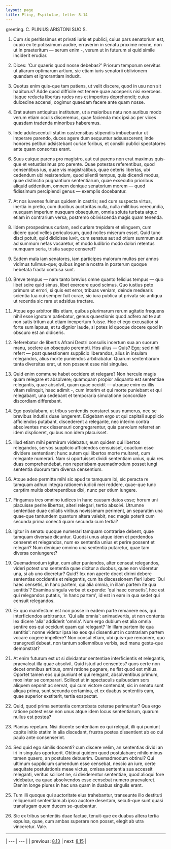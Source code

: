 ```yaml
---
layout: page
title: Pliny, Espitulae, letter 8.14
---
```


greeting. C. PLINIUS ARISTONI SUO S.



1. Cum sis peritissimus et privati iuris et publici, cuius pars senatorium est, cupio ex te potissimum audire, erraverim in senatu proxime necne, non ut in praeteritum — serum enim -, verum ut in futurum si quid simile inciderit erudiar.



2. Dices: 'Cur quaeris quod nosse debebas?' Priorum temporum servitus ut aliarum optimarum artium, sic etiam iuris senatorii oblivionem quandam et ignorantiam induxit.



3. Quotus enim quis-que tam patiens, ut velit discere, quod in usu non sit habiturus? Adde quod difficile est tenere quae acceperis nisi exerceas. Itaque reducta libertas rudes nos et imperitos deprehendit; cuius dulcedine accensi, cogimur quaedam facere ante quam nosse.



4. Erat autem antiquitus institutum, ut a maioribus natu non auribus modo verum etiam oculis disceremus, quae facienda mox ipsi ac per vices quasdam tradenda minoribus haberemus.



5. Inde adulescentuli statim castrensibus stipendiis imbuebantur ut imperare parendo, duces agere dum sequuntur adsuescerent; inde honores petituri adsistebant curiae foribus, et consilii publici spectatores ante quam consortes erant.



6. Suus cuique parcns pro magistro, aut cui parens non erat maximus quis-que et vetustissimus pro parente. Quae potestas referentibus, quod censentibus ius, quae vis magistratibus, quae ceteris libertas, ubi cedendum ubi resistendum, quod silentii tempus, quis dicendi modus, quae distinctio pugnantium sententiarum, quae exsecutio prioribus aliquid addentium, omnem denique senatorium morem — quod fidissimum percipiendi genus — exemplis docebantur.



7. At nos iuvenes fuimus quidem in castris; sed cum suspecta virtus, inertia in pretio, cum ducibus auctoritas nulla, nulla militibus verecundia, nusquam imperium nusquam obsequium, omnia soluta turbata atquc etiam in contrarium versa, postremo obliviscenda magis quam tenenda.



8. Iidem prospeximus curiam, sed curiam trepidam et elinguem, cum dicere quod velles periculosum, quod nolles miserum esset. Quid tunc disci potuit, quid didicisse iuvit, cum senatus aut ad otium summum aut ad summum nefas vocaretur, et modo ludibrio modo dolori retentus numquam seria, tristia saepe censeret?



9. Eadem mala iam senatores, iam participes malorum multos per annos vidimus tulimus-que; quibus ingenia nostra in posterum quoque hebetata fracta contusa sunt.



10. Breve tempus — nam tanto brevius omne quanto felicius tempus — quo libet scire quid simus, libet exercere quod scimus. Quo iustius peto primum ut errori, si quis est error, tribuas veniam, deinde medearis scientia tua cui semper fuit curae, sic iura publica ut privata sic antiqua ut recentia sic rara ut adsidua tractare.



11. Atque ego arbitror illis etiam, quibus plurimarum rerum agitatio frequens nihil esse ignotum patiebatur, genus quaestionis quod adfero ad te aut non satis tritum aut etiam inexpertum fuisse. Hoc et ego excusatior si forte sum lapsus, et tu dignior laude, si potes id quoque docere quod in obscuro est an didiceris.



12. Referebatur de libertis Afrani Dextri consulis incertum sua an suorum manu, scelere an obsequio perempti. Hos alius — Quis? Ego; sed nihil refert — post quaestionem supplicio liberandos, alius in insulam relegandos, alius morte puniendos arbitrabatur. Quarum sententiarum tanta diversitas erat, ut non possent esse nisi singulae.



13. Quid enim commune habet occidere et relegare? Non hercule magis quam relegare et absolvere; quamquam propior aliquanto est sententiae relegantis, quae absolvit, quam quae occidit — utraque enim ex illis vitam relinquit, haec adimit -, cum interim et qui morte puniebant et qui relegabant, una sedebant et temporaria simulatione concordiae discordiam differebant.



14. Ego postulabam, ut tribus sententiis constaret suus numerus, nec se brevibus indutiis duae iungerent. Exigebam ergo ut qui capitali supplicio afficiendos putabant, discederent a relegante, nec interim contra absolventes mox dissensuri congregarentur, quia parvolum referret an idem displiceret, quibus non idem placuisset.



15. Illud etiam mihi permirum videbatur, eum quidem qui libertos relegandos, servos supplicio afficiendos censuisset, coactum esse dividere sententiam; hunc autem qui libertos morte multaret, cum relegante numerari. Nam si oportuisset dividi sententiam unius, quia res duas comprehendebat, non reperiebam quemadmodum posset iungi sententia duorum tam diversa censentium.



16. Atque adeo permitte mihi sic apud te tamquam ibi, sic peracta re tamquam adhuc integra rationem iudicii mei reddere, quae-que tunc carptim multis obstrepentibus dixi, nunc per otium iungere.



17. Fingamus tres omnino iudices in hanc causam datos esse; horum uni placuisse perire libertos, alteri relegari, tertio absolvi. Utrumne sententiae duae collatis viribus novissimam periment, an separatim una quae-que tantundem quantum altera valebit, nec magis poterit cum secunda prima conecti quam secunda cum tertia?



18. Igitur in senatu quoque numerari tamquam contrariae debent, quae tamquam diversae dicuntur. Quodsi unus atque idem et perdendos censeret et relegandos, num ex sententia unius et perire possent et relegari? Num denique omnino una sententia putaretur, quae tam diversa coniungeret?



19. Quemadmodum igitur, cum alter puniendos, alter censeat relegandos, videri potest una sententia quae dicitur a duobus, quae non videretur una, si ab uno diceretur? Quid? lex non aperte docet dirimi debere sententias occidentis et relegantis, cum ita discessionem fieri iubet: 'Qui haec censetis, in hanc partem, qui alia omnia, in illam partem ite qua sentitis'? Examina singula verba et expende: 'qui haec censetis', hoc est qui relegandos putatis, 'in hanc partem', id est in eam in qua sedet qui censuit relegandos.



20. Ex quo manifestum est non posse in eadem parte remanere eos, qui interficiendos arbitrantur. 'Qui alia omnia': animadvertis, ut non contenta lex dicere 'alia' addiderit 'omnia'. Num ergo dubium est alia omnia sentire eos qui occidunt quam qui relegant? 'In illam partem ite qua sentitis': nonne videtur ipsa lex eos qui dissentiunt in contrariam partem vocare cogere impellere? Non consul etiam, ubi quis-que remanere, quo transgredi debeat, non tantum sollemnibus verbis, sed manu gestu-que demonstrat?



21. At enim futurum est ut si dividantur sententiae interficientis et relegantis, praevaleat illa quae absolvit. Quid istud ad censentes? quos certe non decet omnibus artibus, omni ratione pugnare, ne fiat quod est mitius. Oportet tamen eos qui puniunt et qui relegant, absolventibus primum, mox inter se comparari. Scilicet ut in spectaculis quibusdam sors aliquem seponit ac servat, qui cum victore contendat, sic in senatu sunt aliqua prima, sunt secunda certamina, et ex duabus sententiis eam, quae superior exstiterit, tertia exspectat.



22. Quid, quod prima sententia comprobata ceterae perimuntur? Qua ergo ratione potest esse non unus atque idem locus sententiarum, quarum nullus est postea?



23. Planius repetam. Nisi dicente sententiam eo qui relegat, illi qui puniunt capite initio statim in alia discedant, frustra postea dissentient ab eo cui paulo ante consenserint.



24. Sed quid ego similis docenti? cum discere velim, an sententias dividi an iri in singulas oportuerit. Obtinui quidem quod postulabam; nihilo minus tamen quaero, an postulare debuerim. Quemadmodum obtinui? Qui ultimum supplicium sumendum esse censebat, nescio an iure, certe aequitate postulationis meae victus, omissa sententia sua accessit releganti, veritus scilicet ne, si dividerentur sententiae, quod alioqui fore videbatur, ea quae absolvendos esse censebat numero praevaleret. Etenim longe plures in hac una quam in duabus singulis erant.



25. Tum illi quoque qui auctoritate eius trahebantur, transeunte illo destituti reliquerunt sententiam ab ipso auctore desertam, secuti-que sunt quasi transfugam quem ducem se-quebantur.



26. Sic ex tribus sententiis duae factae, tenuit-que ex duabus altera tertia expulsa, quae, cum ambas superare non posset, elegit ab utra vinceretur. Vale.



---

| --- | --- |
| previous: [8.13](../8.13/) | next: [8.15](../8.15/) |
